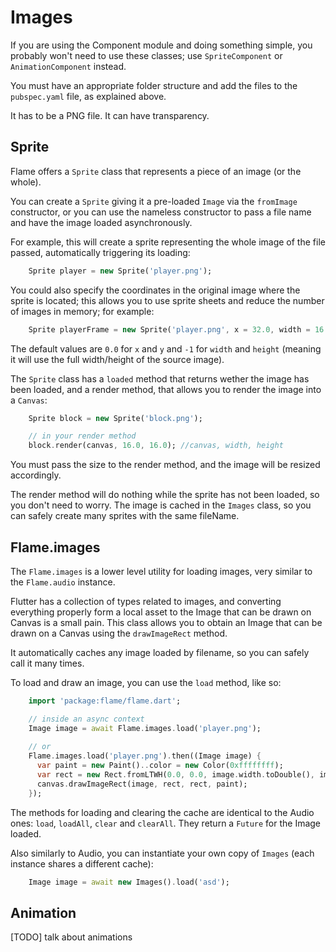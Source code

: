# Images

If you are using the Component module and doing something simple, you probably won't need to use these classes; use `SpriteComponent` or `AnimationComponent` instead.

You must have an appropriate folder structure and add the files to the `pubspec.yaml` file, as explained above.

It has to be a PNG file. It can have transparency.

## Sprite

Flame offers a `Sprite` class that represents a piece of an image (or the whole).

You can create a `Sprite` giving it a pre-loaded `Image` via the `fromImage` constructor, or you can use the nameless constructor to pass a file name and have the image loaded asynchronously.

For example, this will create a sprite representing the whole image of the file passed, automatically triggering its loading:

```dart
    Sprite player = new Sprite('player.png');
```

You could also specify the coordinates in the original image where the sprite is located; this allows you to use sprite sheets and reduce the number of images in memory; for example:

```dart
    Sprite playerFrame = new Sprite('player.png', x = 32.0, width = 16.0);
```

The default values are `0.0` for `x` and `y` and `-1` for `width` and `height` (meaning it will use the full width/height of the source image).

The `Sprite` class has a `loaded` method that returns wether the image has been loaded, and a render method, that allows you to render the image into a `Canvas`:

```dart
    Sprite block = new Sprite('block.png');

    // in your render method
    block.render(canvas, 16.0, 16.0); //canvas, width, height
```

You must pass the size to the render method, and the image will be resized accordingly.

The render method will do nothing while the sprite has not been loaded, so you don't need to worry. The image is cached in the `Images` class, so you can safely create many sprites with the same fileName.

## Flame.images

The `Flame.images` is a lower level utility for loading images, very similar to the `Flame.audio` instance.

Flutter has a collection of types related to images, and converting everything properly form a local asset to the Image that can be drawn on Canvas is a small pain. This class allows you to obtain an Image that can be drawn on a Canvas using the `drawImageRect` method.

It automatically caches any image loaded by filename, so you can safely call it many times.

To load and draw an image, you can use the `load` method, like so:

```dart
    import 'package:flame/flame.dart';

    // inside an async context
    Image image = await Flame.images.load('player.png');
    
    // or
    Flame.images.load('player.png').then((Image image) {
      var paint = new Paint()..color = new Color(0xffffffff);
      var rect = new Rect.fromLTWH(0.0, 0.0, image.width.toDouble(), image.height.toDouble());
      canvas.drawImageRect(image, rect, rect, paint);
    });
```

The methods for loading and clearing the cache are identical to the Audio ones: `load`, `loadAll`, `clear` and `clearAll`. They return a `Future` for the Image loaded.

Also similarly to Audio, you can instantiate your own copy of `Images` (each instance shares a different cache):

```dart
    Image image = await new Images().load('asd');
```

## Animation

[TODO] talk about animations
